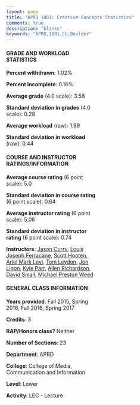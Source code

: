 ```yaml
---
layout: page
title: "APRD 1001: Creative Concepts Statistics"
comments: true
description: "blanks"
keywords: "APRD,1001,CU,Boulder"
---
```

<head>
<script src="https://ajax.googleapis.com/ajax/libs/jquery/2.1.3/jquery.min.js"></script>
<script src="https://dl.dropboxusercontent.com/s/pc42nxpaw1ea4o9/highcharts.js?dl=0"></script>
<!-- <script src="../assets/js/highcharts.js"></script> -->
<style type="text/css">@font-face {
	font-family: "Bebas Neue";
	src: url(https://www.filehosting.org/file/details/544349/BebasNeue Regular.otf) format("opentype");
	}
	h1.Bebas { 
		font-family: "Bebas Neue", Verdana, Tahoma;
	}
</style>
</head>
<body>
	<div id="container" style="float: right; width: 45%; height: 88%; margin-left: 2.5%; margin-right: 2.5%;"></div>
	<script language="JavaScript">
		$(document).ready(function() {
		var chart = {type: 'column'};
		var title = {text: 'Grade Distribution'};
		var xAxis = {categories: ['A','B','C','D','F'],crosshair: true};
		var yAxis = {min: 0,title: {text: 'Percentage'}};
		var tooltip = {headerFormat: '<center><b><span style="font-size:20px">{point.key}</span></b></center>',
		               pointFormat: '<td style="padding:0"><b>{point.y:.1f}%</b></td>',
		               footerFormat: '</table>',shared: true,useHTML: true};
		var plotOptions = {column: {pointPadding: 0.0,borderWidth: 0}};  
		var credits = {enabled: false};var series= [{name: 'Percent',data: [65.44,32.46,1.96,0.0,0.14,]}];
		var json = {};
		json.chart = chart;
		json.title = title;
		json.tooltip = tooltip;
		json.xAxis = xAxis;
		json.yAxis = yAxis;  
		json.series = series;
		json.plotOptions = plotOptions;  
		json.credits = credits;
		$('#container').highcharts(json);
	});
	</script>
</body>
			   
#### GRADE AND WORKLOAD STATISTICS

**Percent withdrawn**: 1.02%

**Percent incomplete**: 0.16%

**Average grade** (4.0 scale): 3.58

**Standard deviation in grades** (4.0 scale): 0.28

**Average workload** (raw): 1.99

**Standard deviation in workload** (raw): 0.44

#### COURSE AND INSTRUCTOR RATINGS/INFORMATION

**Average course rating** (6 point scale): 5.0

**Standard deviation in course rating** (6 point scale): 0.64

**Average instructor rating** (6 point scale): 5.06

**Standard deviation in instructor rating** (6 point scale): 0.74

**Instructors**: <a href='../../instructors/Jason_Curry'>Jason Curry</a>, <a href='../../instructors/Louis_Joseph_Ferracane'>Louis Joseph Ferracane</a>, <a href='../../instructors/Scott_Hooten'>Scott Hooten</a>, <a href='../../instructors/Ariel_Mark_Levi'>Ariel Mark Levi</a>, <a href='../../instructors/Tom_Leydon'>Tom Leydon</a>, <a href='../../instructors/Jon_Ligon'>Jon Ligon</a>, <a href='../../instructors/Kyle_Parr'>Kyle Parr</a>, <a href='../../instructors/Allen_Richardson'>Allen Richardson</a>, <a href='../../instructors/David_Smail'>David Smail</a>, <a href='../../instructors/Michael_Preston_Weed'>Michael Preston Weed</a>

#### GENERAL CLASS INFORMATION

**Years provided**: Fall 2015, Spring 2016, Fall 2016, Spring 2017

**Credits**: 3

**RAP/Honors class?** Neither

**Number of Sections**: 23

**Department**: APRD

**College**: College of Media, Communication and Information

**Level**: Lower

**Activity**: LEC - Lecture
